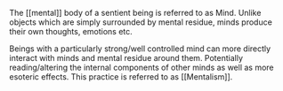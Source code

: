 The [[mental]] body of a sentient being is referred to as Mind. Unlike objects which are simply surrounded by mental residue, minds produce their own thoughts, emotions etc. 

Beings with a particularly strong/well controlled mind can more directly interact with minds and mental residue around them. Potentially reading/altering the internal components of other minds as well as more esoteric effects. This practice is referred to as [[Mentalism]].